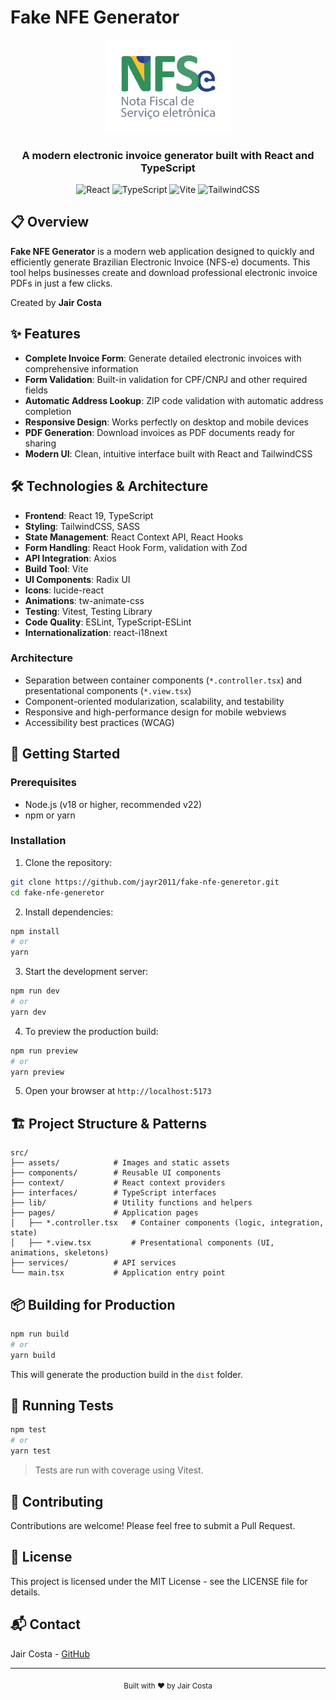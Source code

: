 
# Fake NFE Generator

<div align="center">
  <img src="./src/assets/img/nfse.png" alt="NFE Generator Logo" width="200"/>
  <h3>A modern electronic invoice generator built with React and TypeScript</h3>
  
  ![React](https://img.shields.io/badge/React-19.1.0-61DAFB?style=flat-square&logo=react)
  ![TypeScript](https://img.shields.io/badge/TypeScript-5.8.3-3178C6?style=flat-square&logo=typescript)
  ![Vite](https://img.shields.io/badge/Vite-7.0.0-646CFF?style=flat-square&logo=vite)
  ![TailwindCSS](https://img.shields.io/badge/TailwindCSS-4.1.11-38B2AC?style=flat-square&logo=tailwind-css)
</div>

## 📋 Overview

**Fake NFE Generator** is a modern web application designed to quickly and efficiently generate Brazilian Electronic Invoice (NFS-e) documents. This tool helps businesses create and download professional electronic invoice PDFs in just a few clicks.

Created by **Jair Costa**

## ✨ Features

- **Complete Invoice Form**: Generate detailed electronic invoices with comprehensive information
- **Form Validation**: Built-in validation for CPF/CNPJ and other required fields
- **Automatic Address Lookup**: ZIP code validation with automatic address completion
- **Responsive Design**: Works perfectly on desktop and mobile devices
- **PDF Generation**: Download invoices as PDF documents ready for sharing
- **Modern UI**: Clean, intuitive interface built with React and TailwindCSS

## 🛠️ Technologies & Architecture

- **Frontend**: React 19, TypeScript
- **Styling**: TailwindCSS, SASS
- **State Management**: React Context API, React Hooks
- **Form Handling**: React Hook Form, validation with Zod
- **API Integration**: Axios
- **Build Tool**: Vite
- **UI Components**: Radix UI
- **Icons**: lucide-react
- **Animations**: tw-animate-css
- **Testing**: Vitest, Testing Library
- **Code Quality**: ESLint, TypeScript-ESLint
- **Internationalization**: react-i18next

### Architecture

- Separation between container components (`*.controller.tsx`) and presentational components (`*.view.tsx`)
- Component-oriented modularization, scalability, and testability
- Responsive and high-performance design for mobile webviews
- Accessibility best practices (WCAG)

## 🚀 Getting Started

### Prerequisites

- Node.js (v18 or higher, recommended v22)
- npm or yarn

### Installation

1. Clone the repository:
```bash
git clone https://github.com/jayr2011/fake-nfe-generetor.git
cd fake-nfe-generetor
```

2. Install dependencies:
```bash
npm install
# or
yarn
```

3. Start the development server:
```bash
npm run dev
# or
yarn dev
```

4. To preview the production build:
```bash
npm run preview
# or
yarn preview
```

5. Open your browser at `http://localhost:5173`

## 🏗️ Project Structure & Patterns

```
src/
├── assets/            # Images and static assets
├── components/        # Reusable UI components
├── context/           # React context providers
├── interfaces/        # TypeScript interfaces
├── lib/               # Utility functions and helpers
├── pages/             # Application pages
│   ├── *.controller.tsx   # Container components (logic, integration, state)
│   ├── *.view.tsx         # Presentational components (UI, animations, skeletons)
├── services/          # API services
└── main.tsx           # Application entry point
```

## 📦 Building for Production

```bash
npm run build
# or
yarn build
```

This will generate the production build in the `dist` folder.

## 🧪 Running Tests

```bash
npm test
# or
yarn test
```

> Tests are run with coverage using Vitest.

## 🤝 Contributing

Contributions are welcome! Please feel free to submit a Pull Request.

## 📄 License

This project is licensed under the MIT License - see the LICENSE file for details.

## 📬 Contact

Jair Costa - [GitHub](https://github.com/jayr2011)

---

<div align="center">
  <sub>Built with ❤️ by Jair Costa</sub>
</div>


